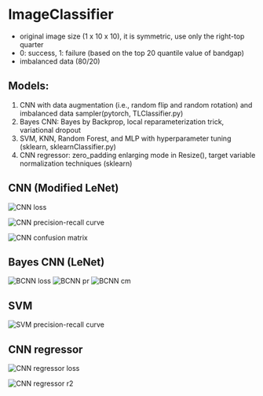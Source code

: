 # ImageClassifier

- original image size (1 x 10 x 10), it is symmetric, use only the right-top quarter 
- 0: success, 1: failure (based on the top 20 quantile value of bandgap)
- imbalanced data (80/20)

## Models: 
1. CNN with data augmentation (i.e., random flip and random rotation) and imbalanced data sampler(pytorch, TLClassifier.py)
2. Bayes CNN: Bayes by Backprop, local reparameterization trick, variational dropout
3. SVM, KNN, Random Forest, and MLP with hyperparameter tuning (sklearn, sklearnClassifier.py)
4. CNN regressor: zero_padding enlarging mode in Resize(), target variable normalization techniques (sklearn)

## CNN (Modified LeNet)

![CNN loss][CNN_loss]

![CNN precision-recall curve][CNN_pr]

![CNN confusion matrix][CNN_cm]

[CNN_loss]: https://github.com/psychogeekir/ImageClassifier/blob/master/TLClassifier_result/compare_runningloss.png "CNN Loss"
[CNN_pr]: https://github.com/psychogeekir/ImageClassifier/blob/master/TLClassifier_result/nn_PR.png "CNN precision-recall curve"
[CNN_cm]: https://github.com/psychogeekir/ImageClassifier/blob/master/TLClassifier_result/nn_confusion_matrix.png "CNN confusion matrix"


## Bayes CNN (LeNet)

![BCNN loss][BCNN loss]
![BCNN pr][BCNN pr]
![BCNN cm][BCNN cm]

[BCNN loss]: https://github.com/psychogeekir/ImageClassifier/blob/master/BNNClassifier_result/compare_runningloss.png "BCNN Loss"
[BCNN pr]: https://github.com/psychogeekir/ImageClassifier/blob/master/BNNClassifier_result/nn_PR.png "BCNN pr"
[BCNN cm]: https://github.com/psychogeekir/ImageClassifier/blob/master/BNNClassifier_result/nn_confusion_matrix.png "BCNN confusion matrix"

## SVM

![SVM precision-recall curve][SVM_pr]

[SVM_pr]: https://github.com/psychogeekir/ImageClassifier/blob/master/SVC_result/SVC_PR.png "SVM precision-recall curve"


## CNN regressor

![CNN regressor loss][CNN regressor loss]

![CNN regressor r2][CNN regressor r2]

[CNN regressor loss]: https://github.com/psychogeekir/ImageClassifier/blob/master/TLRegressor_result/compare_runningloss.png "CNN regression loss"
[CNN regressor r2]: https://github.com/psychogeekir/ImageClassifier/blob/master/TLRegressor_result/nn_scatter.png "CNN true v.s. prediction"
